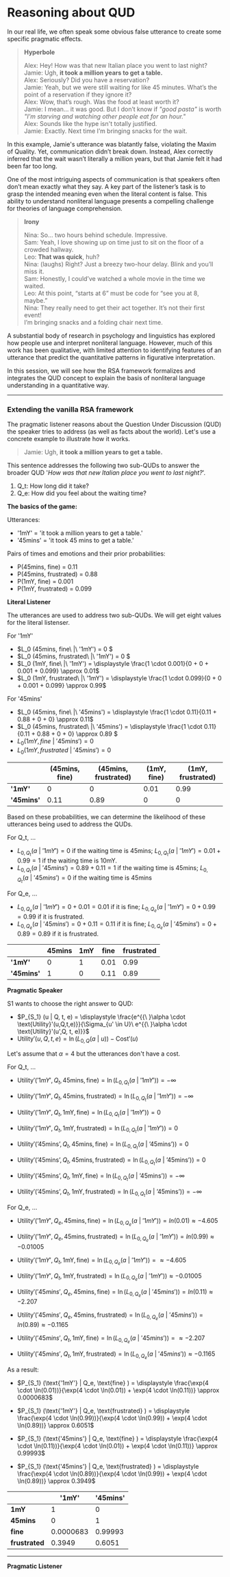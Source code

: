 # Reasoning about QUD

In our real life, we often speak some obvious false utterance to create some specific pragmatic effects. 

> **Hyperbole** <br>
> 
> Alex:  Hey! How was that new Italian place you went to last night? <br>
> Jamie:  Ugh, **it took a million years to get a table.** <br>
> Alex: Seriously? Did you have a reservation? <br>
> Jamie: Yeah, but we were still waiting for like 45 minutes. What’s the point of a reservation if they ignore it? <br>
> Alex: Wow, that’s rough. Was the food at least worth it? <br>
> Jamie: I mean… it was good. But I don’t know if *"good pasta"* is worth *"I’m starving and watching other people eat for an hour."* <br>
> Alex: Sounds like the hype isn't totally justified. <br> 
> Jamie: Exactly. Next time I’m bringing snacks for the wait. 

In this example, Jamie's utterance was blatantly false, violating the Maxim of Quality. Yet, communication didn’t break down. Instead, Alex correctly inferred that the wait wasn’t literally a million years, but that Jamie felt it had been far too long.

One of the most intriguing aspects of communication is that speakers often don’t mean exactly what they say. A key part of the listener’s task is to grasp the intended meaning even when the literal content is false. This ability to understand nonliteral language presents a compelling challenge for theories of language comprehension.

> **Irony**
>
> Nina: So… two hours behind schedule. Impressive. <br>
> Sam:   Yeah, I love showing up on time just to sit on the floor of a crowded hallway. <br>
> Leo:  **That was quick**, huh? <br>
> Nina: (laughs) Right? Just a breezy two-hour delay. Blink and you’ll miss it. <br>
> Sam: Honestly, I could’ve watched a whole movie in the time we waited. <br>
> Leo: At this point, “starts at 6” must be code for “see you at 8, maybe.” <br>
> Nina:  They really need to get their act together. It’s not their first event! <br>
> I’m bringing snacks and a folding chair next time. 

A substantial body of research in psychology and linguistics has explored how people use and interpret nonliteral language. However, much of this work has been qualitative, with limited attention to identifying features of an utterance that predict the quantitative patterns in figurative interpretation.

In this session, we will see how the RSA framework formalizes and integrates the QUD concept to explain the basis of nonliteral language understanding in a quantitative way. 

--- 

### Extending the vanilla RSA framework 

The pragmatic listener reasons about the Question Under Discussion (QUD) the speaker tries to address (as well as facts about the world). Let's use a concrete example to illustrate how it works. 

> Jamie:  Ugh, **it took a million years to get a table.**

This sentence addresses the following two sub-QUDs to answer the broader QUD '*How was that new Italian place you went to last night?*'. 

1. Q_t: How long did it take?
2. Q_e: How did you feel about the waiting time?

**The basics of the game:**  

Utterances: 

- '1mY' = 'it took a million years to get a table.'
- '45mins' = 'it took 45 mins to get a table.'

Pairs of times and emotions and their prior probabilities: 

- P(45mins, fine) = 0.11
- P(45mins, frustrated) = 0.88
- P(1mY, fine) = 0.001
- P(1mY, frustrated) = 0.099

**Literal Listener**

The utterances are used to address two sub-QUDs. We will get eight values for the literal listenser.  

For '1mY'

- $L_0 (45mins, fine\ |\ '1mY') = 0 $
- $L_0 (45mins, frustrated\ |\ '1mY') = 0 $
- $L_0 (1mY, fine\ |\ '1mY') = \displaystyle \frac{1 \cdot 0.001}{0 + 0 + 0.001 + 0.099} \approx 0.01$
- $L_0 (1mY, frustrated\ |\ '1mY') = \displaystyle \frac{1 \cdot 0.099}{0 + 0 + 0.001 + 0.099} \approx 0.99$

For '45mins'

- $L_0 (45mins, fine\ |\ '45mins') =  \displaystyle \frac{1 \cdot 0.11}{0.11 + 0.88 + 0 + 0} \approx 0.11$
- $L_0 (45mins, frustrated\ |\ '45mins') = \displaystyle \frac{1 \cdot 0.11}{0.11 + 0.88 + 0 + 0} \approx 0.89 $
- $L_0 (1mY, fine\ |\ '45mins') = 0$
- $L_0 (1mY, frustrated\ |\ '45mins') = 0$

|       | (45mins, fine) | (45mins, frustrated)     | (1mY, fine) | (1mY, frustrated) | 
|-------|-------|-----------|-------|-------|
|   **'1mY'**   |   0  |     0      |   0.01      |   0.99   |   
|   **'45mins'**   |   0.11   |     0.89  |   0   |   0   |     


Based on these probabilities, we can determine the likelihood of these utterances being used to address the QUDs.

For Q_t, ... 

- $L_{0, Q_t} (a\ |\ '1mY') = 0$ if the waiting time is 45mins; $L_{0, Q_t} (a\ |\ '1mY') = 0.01+0.99 = 1$ if the waiting time is 10mY. 
- $L_{0, Q_t} (a\ |\ '45mins') = 0.89 + 0.11 = 1$ if the waiting time is 45mins; $L_{0, Q_t} (a\ |\ '45mins') = 0$ if the waiting time is 45mins

For Q_e, ...

- $L_{0, Q_e} (a\ |\ '1mY') = 0 + 0.01 = 0.01$ if it is fine; $L_{0, Q_e} (a\ |\ '1mY') = 0+0.99 = 0.99$ if it is frustrated. 
- $L_{0, Q_e} (a\ |\ '45mins') = 0 + 0.11 = 0.11$ if it is fine; $L_{0, Q_e} (a\ |\ '45mins') = 0 + 0.89 = 0.89$ if it is frustrated. 

|       | 45mins | 1mY     | fine | frustrated | 
|-------|-------|-----------|-------|-------|
|   **'1mY'**   |   0  |     1     |   0.01      |   0.99   |   
|   **'45mins'**   |   1   |     0  |   0.11   |   0.89   |

**Pragmatic Speaker**

S1 wants to choose the right answer to QUD: 

- $P_{S_1} (u | Q, t, e) = \displaystyle \frac{e^{{\ }\alpha \cdot \text{Utility}'(u,Q,t,e)}}{\Sigma_{u' \in U}\ e^{{\ }\alpha \cdot \text{Utility}'(u',Q, t, e)}}$   
- $\text{Utility}'(u,Q,t,e) = \ln (L_{0, Q} (a\ |\ u)) - \text{Cost}'(u)$

Let's assume that $\alpha = 4$ but the utterances don't have a cost. 

For Q_t, ... 

- $\text{Utility}'( '1mY' , Q_t, \text{45mins}, \text{fine} ) = \ln (L_{0, Q_t} (a\ |\ '1mY')) = - \infty$
- $\text{Utility}'( '1mY' , Q_t, \text{45mins}, \text{frustrated} ) = \ln (L_{0, Q_t} (a\ |\ '1mY')) = - \infty$
- $\text{Utility}'( '1mY' , Q_t, \text{1mY}, \text{fine} ) = \ln (L_{0, Q_t} (a\ |\ '1mY')) = 0$
- $\text{Utility}'( '1mY' , Q_t, \text{1mY}, \text{frustrated} ) = \ln (L_{0, Q_t} (a\ |\ '1mY')) = 0$

- $\text{Utility}'( \text{'45mins'} , Q_t, \text{45mins}, \text{fine} ) = \ln (L_{0, Q_t} (a\ |\ \text{'45mins'} )) = 0$
- $\text{Utility}'( \text{'45mins'} , Q_t, \text{45mins}, \text{frustrated} ) = \ln (L_{0, Q_t} (a\ |\ \text{'45mins'} )) = 0$
- $\text{Utility}'( \text{'45mins'} , Q_t, \text{1mY}, \text{fine} ) = \ln (L_{0, Q_t} (a\ |\ \text{'45mins'} )) = - \infty$
- $\text{Utility}'( \text{'45mins'} , Q_t, \text{1mY}, \text{frustrated} ) = \ln (L_{0, Q_t} (a\ |\ \text{'45mins'} )) = - \infty$

For Q_e, ... 

- $\text{Utility}'( '1mY' , Q_e, \text{45mins}, \text{fine} ) = \ln (L_{0, Q_e} (a\ |\ '1mY')) = ln(0.01) \approx -4.605$
- $\text{Utility}'( '1mY' , Q_e, \text{45mins}, \text{frustrated} ) = \ln (L_{0, Q_e} (a\ |\ '1mY')) = ln(0.99) \approx -0.01005$
- $\text{Utility}'( '1mY' , Q_t, \text{1mY}, \text{fine} ) = \ln (L_{0, Q_e} (a\ |\ '1mY')) = \approx -4.605$
- $\text{Utility}'( '1mY' , Q_t, \text{1mY}, \text{frustrated} ) = \ln (L_{0, Q_e} (a\ |\ '1mY')) \approx -0.01005$

- $\text{Utility}'( '45mins' , Q_e, \text{45mins}, \text{fine} ) = \ln (L_{0, Q_e} (a\ |\ '45mins')) = ln(0.11) \approx -2.207$
- $\text{Utility}'( '45mins' , Q_e, \text{45mins}, \text{frustrated} ) = \ln (L_{0, Q_e} (a\ |\ '45mins')) = ln(0.89) \approx -0.1165$
- $\text{Utility}'( '45mins' , Q_t, \text{1mY}, \text{fine} ) = \ln (L_{0, Q_e} (a\ |\ '45mins')) = \approx -2.207$
- $\text{Utility}'( '45mins' , Q_t, \text{1mY}, \text{frustrated} ) = \ln (L_{0, Q_e} (a\ |\ '45mins')) \approx -0.1165$

As a result: 

- $P_{S_1} (\text{'1mY'} | Q_e, \text{fine} ) = \displaystyle \frac{\exp(4 \cdot \ln(0.01))}{\exp(4 \cdot \ln(0.01)) + \exp(4 \cdot \ln(0.11))} \approx 0.0000683$
  
- $P_{S_1} (\text{'1mY'} | Q_e, \text{frustrated} ) = \displaystyle \frac{\exp(4 \cdot \ln(0.99))}{\exp(4 \cdot \ln(0.99)) + \exp(4 \cdot \ln(0.89))} \approx 0.6051$
  
- $P_{S_1} (\text{'45mins'} | Q_e, \text{fine} ) = \displaystyle \frac{\exp(4 \cdot \ln(0.11))}{\exp(4 \cdot \ln(0.01)) + \exp(4 \cdot \ln(0.11))} \approx 0.99993$
  
- $P_{S_1} (\text{'45mins'} | Q_e, \text{frustrated} ) = \displaystyle \frac{\exp(4 \cdot \ln(0.89))}{\exp(4 \cdot \ln(0.99)) + \exp(4 \cdot \ln(0.89))} \approx 0.3949$


|       | '1mY' | '45mins'     |  
|-------|-------|-----------|
|   **1mY**   |   1  |     0    |    
|   **45mins**   |   0   |     1  |  
|   **fine**   |   0.0000683   |   0.99993    | 
|   **frustrated**   |  0.3949    |   0.6051  | 

--- 
**Pragmatic Listener**



